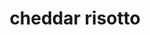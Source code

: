 ---
id: 593044f844e3ce00113dfb56
servings: 8
notes:
directions: 'to cook leeks:
heat butter and oil in medium-sized saucepan over medium heat until butter melts
add leeks
cook for 5 minutes or until softened

to cook rice:
add rice
 cook
 stirring for 1 minute
increase heat to high
stir in wine and mustard
cook
 stirring
 for 4 minutes or until wine is absorbed
add 1 ladle of hot broth
cook for 5 minutes or until broth is absorbed
repeat
 adding broth and cooking until rice is al dente (about 20 minutes)
stir in cheese until it melts
remove pan from heat
 still stirring
spoon into warm dishes
garnish with chopped chives.'
ingredients: '1 tablespoon butter
1 tablespoon vegetable oil
2 small leeks or 2 large green onions (finely sliced)
1 1⁄2 cups arborio rice
1⁄2 cup white wine
1⁄2 teaspoon dijon mustard
3 (14 1/2 ounce) cans hot chicken broth
1 cup cheddar cheese (grated)
2 tablespoons chives (chopped)'
rating: 4
ease: intermediate
category: side dish
href: 'https://www.food.com/recipe/cheddar-cheese-risotto-284927'
totalTime:
cookTime:
prepTime:
title: cheddar risotto

path: /cheddar-risotto
---
